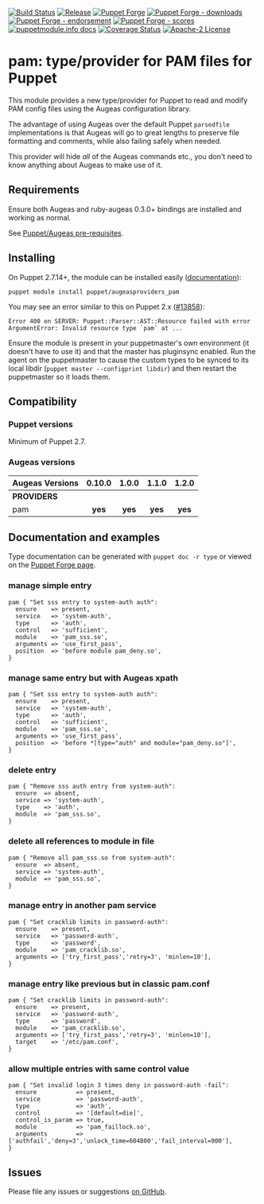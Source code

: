 [![Build Status](https://github.com/voxpupuli/puppet-augeasproviders_pam/workflows/CI/badge.svg)](https://github.com/voxpupuli/puppet-augeasproviders_pam/actions?query=workflow%3ACI)
[![Release](https://github.com/voxpupuli/puppet-augeasproviders_pam/actions/workflows/release.yml/badge.svg)](https://github.com/voxpupuli/puppet-augeasproviders_pam/actions/workflows/release.yml)
[![Puppet Forge](https://img.shields.io/puppetforge/v/puppet/augeasproviders_pam.svg)](https://forge.puppetlabs.com/puppet/augeasproviders_pam)
[![Puppet Forge - downloads](https://img.shields.io/puppetforge/dt/puppet/augeasproviders_pam.svg)](https://forge.puppetlabs.com/puppet/augeasproviders_pam)
[![Puppet Forge - endorsement](https://img.shields.io/puppetforge/e/puppet/augeasproviders_pam.svg)](https://forge.puppetlabs.com/puppet/augeasproviders_pam)
[![Puppet Forge - scores](https://img.shields.io/puppetforge/f/puppet/augeasproviders_pam.svg)](https://forge.puppetlabs.com/puppet/augeasproviders_pam)
[![puppetmodule.info docs](http://www.puppetmodule.info/images/badge.png)](http://www.puppetmodule.info/m/puppet-augeasproviders_pam)
[![Coverage Status](https://img.shields.io/coveralls/voxpupuli/puppet-augeasproviders_pam.svg)](https://coveralls.io/r/voxpupuli/puppet-augeasproviders_pam)
[![Apache-2 License](https://img.shields.io/github/license/voxpupuli/puppet-augeasproviders_pam.svg)](LICENSE)

# pam: type/provider for PAM files for Puppet

This module provides a new type/provider for Puppet to read and modify PAM
config files using the Augeas configuration library.

The advantage of using Augeas over the default Puppet `parsedfile`
implementations is that Augeas will go to great lengths to preserve file
formatting and comments, while also failing safely when needed.

This provider will hide *all* of the Augeas commands etc., you don't need to
know anything about Augeas to make use of it.

## Requirements

Ensure both Augeas and ruby-augeas 0.3.0+ bindings are installed and working as
normal.

See [Puppet/Augeas pre-requisites](http://docs.puppetlabs.com/guides/augeas.html#pre-requisites).

## Installing

On Puppet 2.7.14+, the module can be installed easily ([documentation](http://docs.puppetlabs.com/puppet/latest/reference/modules_installing.html)):

    puppet module install puppet/augeasproviders_pam

You may see an error similar to this on Puppet 2.x ([#13858](http://projects.puppetlabs.com/issues/13858)):

    Error 400 on SERVER: Puppet::Parser::AST::Resource failed with error ArgumentError: Invalid resource type `pam` at ...

Ensure the module is present in your puppetmaster's own environment (it doesn't
have to use it) and that the master has pluginsync enabled.  Run the agent on
the puppetmaster to cause the custom types to be synced to its local libdir
(`puppet master --configprint libdir`) and then restart the puppetmaster so it
loads them.

## Compatibility

### Puppet versions

Minimum of Puppet 2.7.

### Augeas versions

Augeas Versions           | 0.10.0  | 1.0.0   | 1.1.0   | 1.2.0   |
:-------------------------|:-------:|:-------:|:-------:|:-------:|
**PROVIDERS**             |
pam                       | **yes** | **yes** | **yes** | **yes** |

## Documentation and examples

Type documentation can be generated with `puppet doc -r type` or viewed on the
[Puppet Forge page](https://forge.puppet.com/modules/puppet/augeasproviders_pam).


### manage simple entry

    pam { "Set sss entry to system-auth auth":
      ensure    => present,
      service   => 'system-auth',
      type      => 'auth',
      control   => 'sufficient',
      module    => 'pam_sss.so',
      arguments => 'use_first_pass',
      position  => 'before module pam_deny.so',
    }

### manage same entry but with Augeas xpath

    pam { "Set sss entry to system-auth auth":
      ensure    => present,
      service   => 'system-auth',
      type      => 'auth',
      control   => 'sufficient',
      module    => 'pam_sss.so',
      arguments => 'use_first_pass',
      position  => 'before *[type="auth" and module="pam_deny.so"]',
    }

### delete entry

    pam { "Remove sss auth entry from system-auth":
      ensure  => absent,
      service => 'system-auth',
      type    => 'auth',
      module  => 'pam_sss.so',
    }

### delete all references to module in file

    pam { "Remove all pam_sss.so from system-auth":
      ensure  => absent,
      service => 'system-auth',
      module  => 'pam_sss.so',
    }

### manage entry in another pam service

    pam { "Set cracklib limits in password-auth":
      ensure    => present,
      service   => 'password-auth',
      type      => 'password',
      module    => 'pam_cracklib.so',
      arguments => ['try_first_pass','retry=3', 'minlen=10'],
    }

### manage entry like previous but in classic pam.conf

    pam { "Set cracklib limits in password-auth":
      ensure    => present,
      service   => 'password-auth',
      type      => 'password',
      module    => 'pam_cracklib.so',
      arguments => ['try_first_pass','retry=3', 'minlen=10'],
      target    => '/etc/pam.conf',
    }

### allow multiple entries with same control value

    pam { "Set invalid login 3 times deny in password-auth -fail":
      ensure           => present,
      service          => 'password-auth',
      type             => 'auth',
      control          => '[default=die]',
      control_is_param => true,
      module           => 'pam_faillock.so',
      arguments        => ['authfail','deny=3','unlock_time=604800','fail_interval=900'],
    }

## Issues

Please file any issues or suggestions [on GitHub](https://github.com/hercules-team/augeasproviders_pam/issues).
